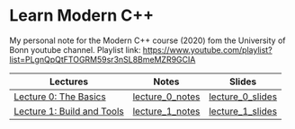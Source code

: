 # Learn Modern C++

My personal note for the Modern C++ course (2020) fom the University of Bonn youtube channel. Playlist link: https://www.youtube.com/playlist?list=PLgnQpQtFTOGRM59sr3nSL8BmeMZR9GCIA

| Lectures | Notes | Slides |
| -------- | ------- | ------- |
| [Lecture 0: The Basics](https://www.youtube.com/watch?v=2xlk4bSPG38&list=PLgnQpQtFTOGRM59sr3nSL8BmeMZR9GCIA&index=2) | [lecture_0_notes](notes/lecture_0.md) | [lecture_0_slides](https://www.ipb.uni-bonn.de/html/teaching/modern-cpp/slides/lecture_0.pdf) | 
| [Lecture 1: Build and Tools](https://www.youtube.com/watch?v=9mZw6Rwz1vg&list=PLgnQpQtFTOGRM59sr3nSL8BmeMZR9GCIA&index=5) | [lecture_1_notes](notes/lecture_1.md) | [lecture_1_slides](https://www.ipb.uni-bonn.de/html/teaching/modern-cpp/slides/lecture_1.pdf) | 

